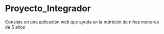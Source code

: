 # Proyecto_Integrador
Consiste en una aplicación web que ayuda en la nutrición de niños menores de 5 años
